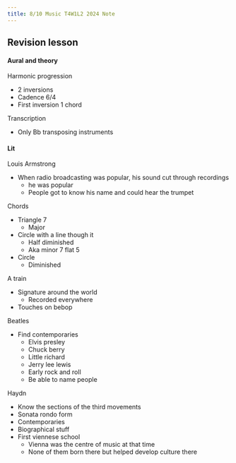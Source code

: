 ```yaml
---
title: 8/10 Music T4W1L2 2024 Note
---
```

## Revision lesson
#### Aural and theory
Harmonic progression
- 2 inversions
- Cadence 6/4
- First inversion 1 chord

Transcription
- Only Bb transposing instruments

#### Lit
Louis Armstrong
- When radio broadcasting was popular, his sound cut through recordings
	- he was popular
	- People got to know his name and could hear the trumpet 

Chords
- Triangle 7
	- Major
- Circle with a line though it
	- Half diminished
	- Aka minor 7 flat 5
- Circle
	- Diminished

A train
- Signature around the world
	- Recorded everywhere
- Touches on bebop

Beatles
- Find contemporaries
	- Elvis presley
	- Chuck berry
	- Little richard
	- Jerry lee lewis
	- Early rock and roll
	- Be able to name people

Haydn
- Know the sections of the third movements
- Sonata rondo form
- Contemporaries
- Biographical stuff
- First viennese school
	- Vienna was the centre of music at that time
	- None of them born there but helped develop culture there